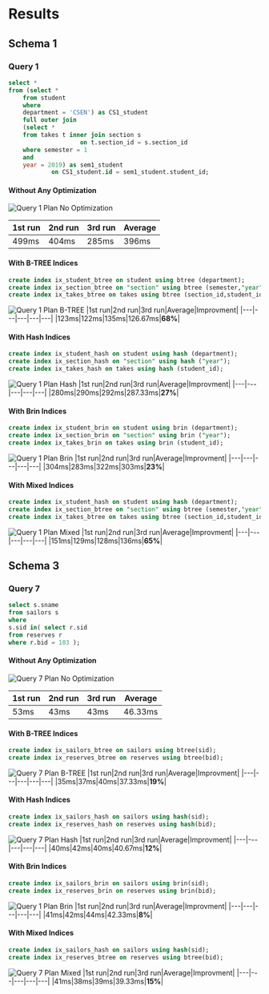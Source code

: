# Results
## Schema 1

### Query 1
```SQL
select *
from (select *
    from student
    where
    department = 'CSEN') as CS1_student
    full outer join
    (select *
    from takes t inner join section s
                    on t.section_id = s.section_id
    where semester = 1
    and
    year = 2019) as sem1_student
            on CS1_student.id = sem1_student.student_id;
```
#### Without Any Optimization

![Query 1 Plan No Optimization](./images/query_1_no_optimization.svg)

|1st run|2nd run|3rd run|Average|
|---|---|---|---|
|499ms|404ms|285ms|396ms|

#### With B-TREE Indices

```SQL
create index ix_student_btree on student using btree (department);
create index ix_section_btree on "section" using btree (semester,"year");
create index ix_takes_btree on takes using btree (section_id,student_id);
```
![Query 1 Plan B-TREE](./images/query_1_btrees.svg)
|1st run|2nd run|3rd run|Average|Improvment|
|---|---|---|---|---|
|123ms|122ms|135ms|126.67ms|**68%**|

#### With Hash Indices

```SQL
create index ix_student_hash on student using hash (department);
create index ix_section_hash on "section" using hash ("year");
create index ix_takes_hash on takes using hash (student_id);
```

![Query 1 Plan Hash](./images/query_1_hash.svg)
|1st run|2nd run|3rd run|Average|Improvment|
|---|---|---|---|---|
|280ms|290ms|292ms|287.33ms|**27%**|

#### With Brin Indices

```SQL
create index ix_student_brin on student using brin (department);
create index ix_section_brin on "section" using brin ("year");
create index ix_takes_brin on takes using brin (student_id);
```

![Query 1 Plan Brin](./images/query_1_brin.svg)
|1st run|2nd run|3rd run|Average|Improvment|
|---|---|---|---|---|
|304ms|283ms|322ms|303ms|**23%**|

#### With Mixed Indices

```SQL
create index ix_student_hash on student using hash (department);
create index ix_section_btree on "section" using btree (semester,"year");
create index ix_takes_btree on takes using btree (section_id,student_id);
```

![Query 1 Plan Mixed](./images/query_1_mixed.svg)
|1st run|2nd run|3rd run|Average|Improvment|
|---|---|---|---|---|
|151ms|129ms|128ms|136ms|**65%**|

## Schema 3

### Query 7

```SQL
select s.sname
from sailors s
where
s.sid in( select r.sid
from reserves r
where r.bid = 103 );
```

#### Without Any Optimization

![Query 7 Plan No Optimization](./images/query_7_no_optimization.svg)

|1st run|2nd run|3rd run|Average|
|---|---|---|---|
|53ms|43ms|43ms|46.33ms|

#### With B-TREE Indices

```SQL
create index ix_sailors_btree on sailors using btree(sid);
create index ix_reserves_btree on reserves using btree(bid);
```
![Query 7 Plan B-TREE](./images/query_7_btrees.svg)
|1st run|2nd run|3rd run|Average|Improvment|
|---|---|---|---|---|
|35ms|37ms|40ms|37.33ms|**19%**|

#### With Hash Indices

```SQL
create index ix_sailors_hash on sailors using hash(sid);
create index ix_reserves_hash on reserves using hash(bid);
```

![Query 7 Plan Hash](./images/query_7_hash.svg)
|1st run|2nd run|3rd run|Average|Improvment|
|---|---|---|---|---|
|40ms|42ms|40ms|40.67ms|**12%**|

#### With Brin Indices

```SQL
create index ix_sailors_brin on sailors using brin(sid);
create index ix_reserves_brin on reserves using brin(bid);
```

![Query 1 Plan Brin](./images/query_7_brin.svg)
|1st run|2nd run|3rd run|Average|Improvment|
|---|---|---|---|---|
|41ms|42ms|44ms|42.33ms|**8%**|

#### With Mixed Indices

```SQL
create index ix_sailors_hash on sailors using hash(sid);
create index ix_reserves_btree on reserves using btree(bid);
```

![Query 7 Plan Mixed](./images/query_7_mixed.svg)
|1st run|2nd run|3rd run|Average|Improvment|
|---|---|---|---|---|
|41ms|38ms|39ms|39.33ms|**15%**|
